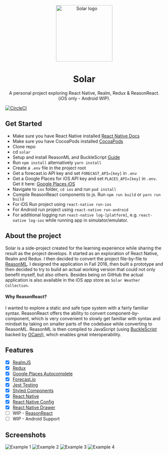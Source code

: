 <div align="center">
  <img alt="Solar logo" width="180" src="https://raw.githubusercontent.com/Thomas0c/solar-weather/master/ios/solar/Images.xcassets/AppIcon.appiconset/Solar_60%403x.png" />
  <h1>
    Solar
  </h1>
  <p>
   A personal project exploring React Native, Realm, Redux & ReasonReact. (iOS only - Android WIP).
  </p>
</div>

[![CircleCI](https://circleci.com/gh/Thomas0c/solar-weather/tree/master.svg?style=svg)](https://circleci.com/gh/Thomas0c/solar-weather/tree/master)

## Get Started

* Make sure you have React Native installed [React Native Docs](https://facebook.github.io/react-native/docs/getting-started.html)
* Make sure you have CocoaPods installed [CocoaPods](https://cocoapods.org/)
* Clone repo
* cd `solar`
* Setup and install ReasonML and BuckleScript [Guide](https://reasonml.github.io/guide/editor-tools/global-installation/)
* Run `npm install` alternatively `yarn install`
* Create a `.env` file in the project root
* Get a forecast.io API key and set `FORECAST_API=[key]` in `.env`
* Get a Google Places for iOS API key and set `PLACES_API=[key]` in `.env`. Get it here: [Google Places iOS](https://console.developers.google.com/apis/api/placesios.googleapis.com/overview)
* Navigate to `ios` folder, `cd ios` and run `pod install`
* Compile ReasonReact components to js. Run `npm run build` or `yarn run build`
* For iOS Run project using `react-native run-ios`
* For Android run project using `react-native run-android`
* For additional logging run `react-native log-[platform]`, e.g. `react-native log-ios` while running app in simulator/emulator.

## About the project

Solar is a side-project created for the learning experience while sharing the result as the project develops. It started as an exploration of React Native, Realm and Redux. I then decided to convert the project file-by-file to [ReasonML](https://reasonml.github.io/reason-react/). I designed the application in Fall 2016, then built a prototype and then decided to try to build an actual working version that could not only benefit myself, but also others. Besides being on GitHub the actual application is also available in the iOS app store as `Solar Weather Collection`.

#### Why ReasonReact?

I wanted to explore a static and safe type system with a fairly familiar syntax. ReasonReact offers the ability to convert component-by-component, which is very convenient to slowly get familiar with syntax and mindset by taking on smaller parts of the codebase while converting to ReasonML. ReasonML is then compiled to JavaScript (using [BuckleScript](https://bucklescript.github.io/) backed by [OCaml](http://ocaml.org/)), which enables great interoperability.

## Features

* [x] [RealmJS](https://github.com/realm/realm-js)
* [x] [Redux](https://github.com/reactjs/redux)
* [x] [Google Places Autocomplete](https://developers.google.com/places/web-service/autocomplete)
* [x] [Forecast.io](http://expressjs.com/)
* [x] [Jest Testing](https://facebook.github.io/jest/)
* [x] [Styled Components](https://github.com/styled-components/styled-components)
* [x] [React Native](https://facebook.github.io/react-native/)
* [x] [React Native Config](https://github.com/luggit/react-native-config)
* [x] [React Native Drawer](https://github.com/root-two/react-native-drawer)
* [ ] WIP - [ReasonReact](https://reasonml.github.io/reason-react/)
* [ ] WIP - Android Support

## Screenshots

![Example 1](https://raw.githubusercontent.com/Thomas0c/solar-weather/master/screenshots/screen_1.png)
![Example 2](https://raw.githubusercontent.com/Thomas0c/solar-weather/master/screenshots/screen_2.png)
![Example 3](https://raw.githubusercontent.com/Thomas0c/solar-weather/master/screenshots/screen_3.png)
![Example 4](https://raw.githubusercontent.com/Thomas0c/solar-weather/master/screenshots/screen_4.png)

